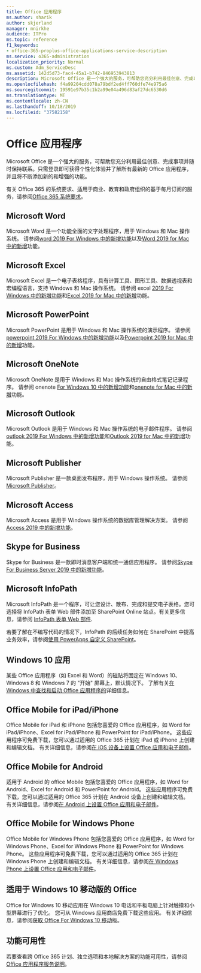 ```yaml
---
title: Office 应用程序
ms.author: sharik
author: skjerland
manager: mnirkhe
audience: ITPro
ms.topic: reference
f1_keywords:
- office-365-proplus-office-applications-service-description
ms.service: o365-administration
localization_priority: Normal
ms.custom: Adm_ServiceDesc
ms.assetid: 142d5d73-fac4-45a1-b742-846953943813
description: Microsoft Office 是一个强大的服务，可帮助您充分利用最佳创意、完成事项并随时保持联系。只需登录即可获得个性化体验并了解所有最新的 Office 应用程序，并且将不断添加新的和增强的功能。
ms.openlocfilehash: f4a99204cdd078a79bdf2ed4ff760dfe74e975a6
ms.sourcegitcommit: 19591e97b35c1b2a99e04a496d83af27dc6530d6
ms.translationtype: MT
ms.contentlocale: zh-CN
ms.lasthandoff: 10/18/2019
ms.locfileid: "37582158"
---
```

# <a name="office-applications"></a>Office 应用程序

Microsoft Office 是一个强大的服务，可帮助您充分利用最佳创意、完成事项并随时保持联系。只需登录即可获得个性化体验并了解所有最新的 Office 应用程序，并且将不断添加新的和增强的功能。
  
有关 Office 365 的系统要求、适用于商业、教育和政府组织的基于每月订阅的服务，请参阅[Office 365 系统要求](https://products.office.com/office-system-requirements/#Office365forBEG)。
  
## <a name="microsoft-word"></a>Microsoft Word

Microsoft Word 是一个功能全面的文字处理程序，用于 Windows 和 Mac 操作系统。 请参阅[word 2019 For Windows 中的新增功能](https://support.office.com/article/what-s-new-in-word-2019-for-windows-d3d31e5e-2bb8-4433-80bb-08279beef4b3)以及[Word 2019 for Mac 中的新增](https://support.office.com/article/what-s-new-in-word-2019-for-mac-247e0cd4-a758-4b42-a157-42eb8853aef5)功能。
  
## <a name="microsoft-excel"></a>Microsoft Excel

Microsoft Excel 是一个电子表格程序，具有计算工具、图形工具、数据透视表和宏编程语言，支持 Windows 和 Mac 操作系统。 请参阅 excel [2019 For Windows 中的新增功能](https://support.office.com/article/what-s-new-in-excel-2019-for-windows-5a201203-1155-4055-82a5-82bf0994631f)和[Excel 2019 for Mac 中的新增](https://support.office.com/article/what-s-new-in-excel-2019-for-mac-5ce129d3-9e5c-417f-9545-fb6f7b72674d)功能。
  
## <a name="microsoft-powerpoint"></a>Microsoft PowerPoint

Microsoft PowerPoint 是用于 Windows 和 Mac 操作系统的演示程序。 请参阅[powerpoint 2019 For Windows 中的新增功能](https://support.office.com/article/what-s-new-in-powerpoint-2019-for-windows-8355a56a-f643-42d2-8454-784fa9b3d109)以及[Powerpoint 2019 for Mac 中的新增](https://support.office.com/article/what-s-new-in-powerpoint-2019-for-mac-5038ba79-48c5-40f0-adff-11489e5d6fed)功能。
  
## <a name="microsoft-onenote"></a>Microsoft OneNote

Microsoft OneNote 是用于 Windows 和 Mac 操作系统的自由格式笔记记录程序。 请参阅 onenote [For Windows 10 中的新增功能](https://support.office.com/article/what-s-new-in-onenote-for-windows-10-1477d5de-f4fd-4943-b18a-ff17091161ea)和[onenote for Mac 中的新增](https://support.office.com/article/see-what-s-new-in-onenote-for-mac-c82d3f15-252f-452a-89ba-e09fbe418829)功能。
  
## <a name="microsoft-outlook"></a>Microsoft Outlook

Microsoft Outlook 是用于 Windows 和 Mac 操作系统的电子邮件程序。 请参阅[outlook 2019 For Windows 中的新增功能](https://support.office.com/article/what-s-new-in-outlook-2019-for-windows-0c64df36-0908-4ff6-a7fc-573a62800525)和[Outlook 2019 for Mac 中的新增](https://support.office.com/article/what-s-new-in-outlook-2019-for-mac-05736033-f99e-4cb2-88aa-01e979b0736b)功能。
  
## <a name="microsoft-publisher"></a>Microsoft Publisher

Microsoft Publisher 是一款桌面发布程序，用于 Windows 操作系统。 请参阅[Microsoft Publisher](https://products.office.com/publisher)。
  
## <a name="microsoft-access"></a>Microsoft Access

Microsoft Access 是用于 Windows 操作系统的数据库管理解决方案。 请参阅[Access 2019 中的新增功能](https://support.office.com/article/what-s-new-in-access-2019-f52c5317-3494-4105-9c56-5a2abb8e0f87)。
  
## <a name="skype-for-business"></a>Skype for Business

Skype for Business 是一款即时消息客户端和统一通信应用程序。 请参阅[Skype For Business Server 2019 中的新增功能](https://docs.microsoft.com/skypeforbusiness/whats-new)。
  
## <a name="microsoft-infopath"></a>Microsoft InfoPath

Microsoft InfoPath 是一个程序，可让您设计、散布、完成和提交电子表格。您可选择将 InfoPath 表单 Web 部件添加至 SharePoint Online 站点。有关更多信息，请参阅 [InfoPath 表单 Web 部件](http://go.microsoft.com/fwlink/p/?LinkId=271687).

若要了解在不编写代码的情况下，InfoPath 的后续任务如何在 SharePoint 中提高业务效率，请参阅[使用 PowerApps 自定义 SharePoint](https://powerapps.microsoft.com/infopath/)。
  
## <a name="windows-10-apps"></a>Windows 10 应用

某些 Office 应用程序（如 Excel 和 Word）的磁贴将固定在 Windows 10、Windows 8 和 Windows 7 的 "开始" 屏幕上，默认情况下。 了解有关[在 Windows 中查找和启动 Office 应用程序的](https://support.office.com/article/can-t-find-office-applications-in-windows-10-windows-8-or-windows-7-907ce545-6ae8-459b-8d9d-de6764a635d6?ocmsassetID=HA103581103&CTT=1&CorrelationId=03707eae-b946-462a-b3c6-f0fc04f55611&ui=en-US&rs=en-US&ad=US#ID0EAABAAA=Windows_8.1_or_Windows_8)详细信息。
  
## <a name="office-mobile-for-ipadiphone"></a>Office Mobile for iPad/iPhone

Office Mobile for iPad 和 iPhone 包括您喜爱的 Office 应用程序，如 Word for iPad/iPhone、Excel for iPad/iPhone 和 PowerPoint for iPad/iPhone。 这些应用程序可免费下载，您可以通过适用的 Office 365 计划在 iPad 或 iPhone 上创建和编辑文档。 有关详细信息，请参阅[在 iOS 设备上设置 Office 应用和电子邮件](https://support.office.com/article/set-up-office-apps-and-email-on-ios-devices-0402b37e-49c4-4419-a030-f34c2013041f?ui=en-US&rs=en-US&ad=US)。

## <a name="office-mobile-for-android"></a>Office Mobile for Android

适用于 Android 的 office Mobile 包括您喜爱的 Office 应用程序，如 Word for Android、Excel for Android 和 PowerPoint for Android。 这些应用程序可免费下载，您可以通过适用的 Office 365 计划在 Android 设备上创建和编辑文档。 有关详细信息，请参阅[在 Android 上设置 Office 应用和电子邮件](https://support.office.com/article/set-up-office-apps-and-email-on-android-6ef2ebf2-fc2d-474a-be4a-5a801365c87f?ui=en-US&rs=en-US&ad=US)。

## <a name="office-mobile-for-windows-phone"></a>Office Mobile for Windows Phone

Office Mobile for Windows Phone 包括您喜爱的 Office 应用程序，如 Word for Windows Phone、Excel for Windows Phone 和 PowerPoint for Windows Phone。 这些应用程序可免费下载，您可以通过适用的 Office 365 计划在 Windows Phone 上创建和编辑文档。 有关详细信息，请参阅[在 Windows Phone 上设置 Office 应用和电子邮件](https://support.office.com/article/set-up-office-apps-and-email-on-windows-phone-9bccc8b8-a321-4d0d-a45e-6e06a3438e43?ui=en-US&rs=en-US&ad=US)。

## <a name="office-for-windows-10-mobile"></a>适用于 Windows 10 移动版的 Office

Office for Windows 10 移动应用在 Windows 10 电话和平板电脑上针对触摸和小型屏幕进行了优化。 您可从 Windows 应用商店免费下载这些应用。 有关详细信息，请参阅[获取 Office For Windows 10 移动](https://products.office.com/mobile/office-mobile-apps-for-windows)版。
  
## <a name="feature-availability"></a>功能可用性

若要查看跨 Office 365 计划、独立选项和本地解决方案的功能可用性，请参阅[Office 应用程序服务说明](office-applications-service-description.md)。
  